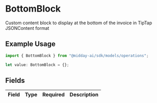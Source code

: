 # BottomBlock

Custom content block to display at the bottom of the invoice in TipTap JSONContent format

## Example Usage

```typescript
import { BottomBlock } from "@midday-ai/sdk/models/operations";

let value: BottomBlock = {};
```

## Fields

| Field       | Type        | Required    | Description |
| ----------- | ----------- | ----------- | ----------- |